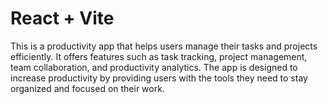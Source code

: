 # React + Vite

This is a productivity app that helps users manage their tasks and projects efficiently. It offers features such as task tracking, project management, team collaboration, and productivity analytics. The app is designed to increase productivity by providing users with the tools they need to stay organized and focused on their work.
